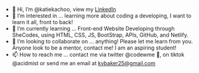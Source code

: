 - 👋 Hi, I’m @katiekachoo, view my [LinkedIn](https://www.linkedin.com/in/katie-baker-4177a588/)
- 👀 I’m interested in ... learning more about coding a developing, I want to learn it all, front to back! 
- 🌱 I’m currently learning ... Front-end Website Developing through SheCodes, using HTML, CSS, JS, BootStrap, APIs, GitHub, and Netlify.
- 💞️ I’m looking to collaborate on ... anything! Please let me learn from you. Anyone look to be a mentor, contact me! I am an aspiring student!
- 📫 How to reach me ... contact me via twitter @codewme 🔎, on tiktok @acidmist or send me an email at kvbaker25@gmail.com

<!---
katiekachoo/katiekachoo is a ✨ special ✨ repository because its `README.md` (this file) appears on your GitHub profile.
You can click the Preview link to take a look at your changes.
--->
